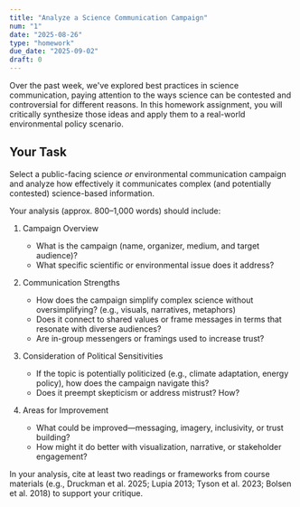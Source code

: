 ```yaml
---
title: "Analyze a Science Communication Campaign"
num: "1"
date: "2025-08-26"
type: "homework"
due_date: "2025-09-02"
draft: 0
---
```


Over the past week, we've explored best practices in science communication, paying attention to the ways science can be contested and controversial for different reasons. In this homework assignment, you will critically synthesize those ideas and apply them to a real-world environmental policy scenario.

## Your Task
Select a public-facing science *or* environmental communication campaign and analyze how effectively it communicates complex (and potentially contested) science-based information.

Your analysis (approx. 800–1,000 words) should include:

1. Campaign Overview
    * What is the campaign (name, organizer, medium, and target audience)?
    * What specific scientific or environmental issue does it address?

2. Communication Strengths
    * How does the campaign simplify complex science without oversimplifying? (e.g., visuals, narratives, metaphors)
    * Does it connect to shared values or frame messages in terms that resonate with diverse audiences?
    * Are in-group messengers or framings used to increase trust?

3. Consideration of Political Sensitivities
    * If the topic is potentially politicized (e.g., climate adaptation, energy policy), how does the campaign navigate this?
    * Does it preempt skepticism or address mistrust? How?

4. Areas for Improvement
    * What could be improved—messaging, imagery, inclusivity, or trust building?
    * How might it do better with visualization, narrative, or stakeholder engagement?

In your analysis, cite at least two readings or frameworks from course materials (e.g., Druckman et al. 2025; Lupia 2013; Tyson et al. 2023; Bolsen et al. 2018) to support your critique.